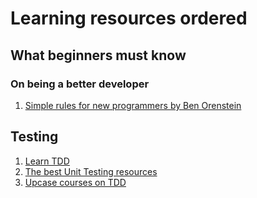# Learning resources ordered


## What beginners must know

### On being a better developer
1. [Simple rules for new programmers by Ben Orenstein](https://www.benorenstein.com/blog/simple-rules-for-new-programmers)


## Testing 

1. [Learn TDD](https://learntdd.in/concepts)
2. [The best Unit Testing resources](https://www.benorenstein.com/blog/the-best-unit-testing-resources-beginner-to-expert)
3. [Upcase courses on TDD](https://thoughtbot.com/upcase/testing)


